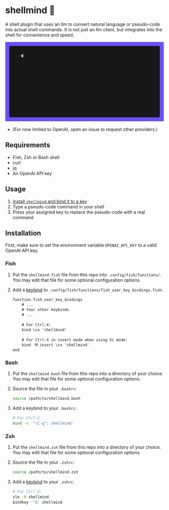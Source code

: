 # shellmind 🧠

A shell plugin that uses an llm to convert natural language or pseudo-code into
actual shell commands. It is not just an llm client, but integrates into the
shell for convenience and speed.

![demo gif](./.github/demo.gif)

- (For now limited to OpenAI, open an issue to request other providers.)

## Requirements

- Fish, Zsh or Bash shell
- curl
- jq
- An OpenAI API key

## Usage

1. [Install `shellmind` and bind it to a key](#installation)
2. Type a pseudo-code command in your shell
3. Press your assigned key to replace the pseudo-code with a real command

## Installation

First, make sure to set the environment variable `OPENAI_API_KEY` to a valid
OpenAI API key.

### Fish

1. Put the `shellmind.fish` file from this repo into `.config/fish/functions/`.
   You may edit that file for some optional configuration options.

2. Add a [keybind](https://fishshell.com/docs/current/cmds/bind.html) to `.config/fish/functions/fish_user_key_bindings.fish`:

    ```fish
    function fish_user_key_bindings
        # ...
        # Your other keybinds
        # ...

        # For Ctrl-X:
        bind \cx 'shellmind'

        # For Ctrl-X in insert mode when using Vi mode:
        bind -M insert \cx 'shellmind'
    end
    ```

### Bash

1. Put the `shellmind.bash` file from this repo into a directory of your choice.
   You may edit that file for some optional configuration options.

2. Source the file in your `.bashrc`:

   ```bash
   source /path/to/shellmind.bash
   ```

3. Add a keybind to your `.bashrc`:

   ```bash
   # For Ctrl-G
   bind -x '"\C-g": shellmind'
   ```

### Zsh

1. Put the `shellmind.zsh` file from this repo into a directory of your choice.
   You may edit that file for some optional configuration options.

2. Source the file in your `.zshrc`:

    ```bash
    source /path/to/shellmind.zsh
    ```

3. Add a [keybind](https://zsh.sourceforge.io/Doc/Release/Zsh-Line-Editor.html#Key-Bindings) to your `.zshrc`:

    ```bash
    # For Ctrl-G:
    zle -N shellmind
    bindkey '^G' shellmind
    ```
